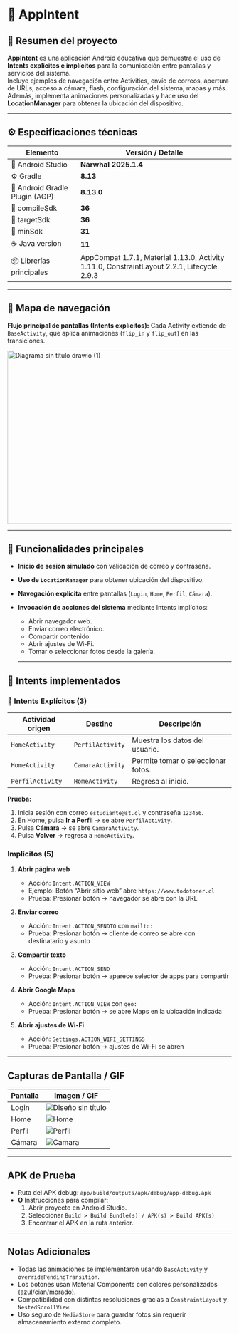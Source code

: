# 📱 AppIntent

## 🧾 Resumen del proyecto
**AppIntent** es una aplicación Android educativa que demuestra el uso de **Intents explícitos e implícitos** para la comunicación entre pantallas y servicios del sistema.  
Incluye ejemplos de navegación entre Activities, envío de correos, apertura de URLs, acceso a cámara, flash, configuración del sistema, mapas y más.  
Además, implementa animaciones personalizadas y hace uso del **LocationManager** para obtener la ubicación del dispositivo.

---

## ⚙️ Especificaciones técnicas

| Elemento | Versión / Detalle |
|-----------|------------------|
| 🧱 Android Studio | **Nārwhal 2025.1.4** |
| ⚙️ Gradle | **8.13** |
| 🧩 Android Gradle Plugin (AGP) | **8.13.0** |
| 📱 compileSdk | **36** |
| 📱 targetSdk | **36** |
| 📱 minSdk | **31** |
| ☕ Java version | **11** |
| 📦 Librerías principales | AppCompat 1.7.1, Material 1.13.0, Activity 1.11.0, ConstraintLayout 2.2.1, Lifecycle 2.9.3 |

---

## 🧭 Mapa de navegación

**Flujo principal de pantallas (Intents explícitos):**
Cada Activity extiende de `BaseActivity`, que aplica animaciones (`flip_in` y `flip_out`) en las transiciones.

<img width="841" height="389" alt="Diagrama sin título drawio (1)" src="https://github.com/user-attachments/assets/5a6acd15-56e0-486d-a090-12bd2d4572c2" />

---

## 📍 Funcionalidades principales

- **Inicio de sesión simulado** con validación de correo y contraseña.  
- **Uso de `LocationManager`** para obtener ubicación del dispositivo.  
- **Navegación explícita** entre pantallas (`Login`, `Home`, `Perfil`, `Cámara`).  
- **Invocación de acciones del sistema** mediante Intents implícitos:
  - Abrir navegador web.
  - Enviar correo electrónico.
  - Compartir contenido.
  - Abrir ajustes de Wi-Fi.
  - Tomar o seleccionar fotos desde la galería.

  ---

## 🧩 Intents implementados

### 🔹 Intents Explícitos (3)

| Actividad origen | Destino | Descripción |
|------------------|----------|-------------|
| `HomeActivity` | `PerfilActivity` | Muestra los datos del usuario. |
| `HomeActivity` | `CamaraActivity` | Permite tomar o seleccionar fotos. |
| `PerfilActivity` | `HomeActivity` | Regresa al inicio. |

**Prueba:**
1. Inicia sesión con correo `estudiante@st.cl` y contraseña `123456`.  
2. En Home, pulsa **Ir a Perfil** → se abre `PerfilActivity`.
4. Pulsa **Cámara** → se abre `CamaraActivity`.  
5. Pulsa **Volver** → regresa a `HomeActivity`.

### Implícitos (5)
1. **Abrir página web**  
   - Acción: `Intent.ACTION_VIEW`  
   - Ejemplo: Botón “Abrir sitio web” abre `https://www.todotoner.cl`  
   - Prueba: Presionar botón -> navegador se abre con la URL  

2. **Enviar correo**  
   - Acción: `Intent.ACTION_SENDTO` con `mailto:`  
   - Prueba: Presionar botón -> cliente de correo se abre con destinatario y asunto  

3. **Compartir texto**  
   - Acción: `Intent.ACTION_SEND`  
   - Prueba: Presionar botón -> aparece selector de apps para compartir  

4. **Abrir Google Maps**  
   - Acción: `Intent.ACTION_VIEW` con `geo:`  
   - Prueba: Presionar botón -> se abre Maps en la ubicación indicada  

5. **Abrir ajustes de Wi-Fi**  
   - Acción: `Settings.ACTION_WIFI_SETTINGS`  
   - Prueba: Presionar botón -> ajustes de Wi-Fi se abren  

---

## Capturas de Pantalla / GIF

| Pantalla | Imagen / GIF |
|----------|--------------|
| Login | ![Diseño sin título](https://github.com/user-attachments/assets/3210c82d-5af2-4aa9-98dd-9f8994b4f5fd)|
| Home | ![Home](screenshots/home.png) |
| Perfil | ![Perfil](screenshots/perfil.png) |
| Cámara | ![Camara](screenshots/camara.png) |



---

## APK de Prueba

- Ruta del APK debug: `app/build/outputs/apk/debug/app-debug.apk`  
- **O** Instrucciones para compilar:  
  1. Abrir proyecto en Android Studio.  
  2. Seleccionar `Build > Build Bundle(s) / APK(s) > Build APK(s)`  
  3. Encontrar el APK en la ruta anterior.  

---

## Notas Adicionales

- Todas las animaciones se implementaron usando `BaseActivity` y `overridePendingTransition`.  
- Los botones usan Material Components con colores personalizados (azul/cian/morado).  
- Compatibilidad con distintas resoluciones gracias a `ConstraintLayout` y `NestedScrollView`.  
- Uso seguro de `MediaStore` para guardar fotos sin requerir almacenamiento externo completo.
